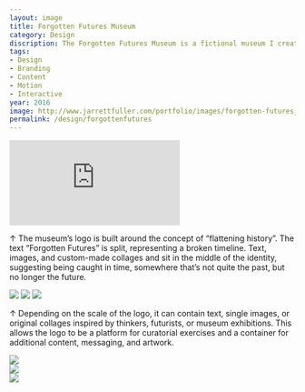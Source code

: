 ```yaml
---
layout: image
title: Forgotten Futures Museum
category: Design
discription: The Forgotten Futures Museum is a fictional museum I created while a student in MICA’s MFA program. The Forgotten Futures Museum exists to document and archive history’s visions for the future. From flying cars to controlled environments, science fiction films to geodesic domes, the museum remembers the images of the futures that have been forgotten. For the project, I designed the branding and collateral, developed copy, and produced a short trailer to announce the museum’s opening.
tags:
- Design
- Branding
- Content
- Motion
- Interactive
year: 2016
image: http://www.jarrettfuller.com/portfolio/images/forgotten-futures_01.jpg
permalink: /design/forgottenfutures
---
```


<div class="responsive-container"><p>
<iframe src="https://player.vimeo.com/video/158380110?title=0&byline=0&portrait=0" frameborder="0" allowfullscreen>
</iframe></p>
</div>

<div class="images-right"><p>&uarr; The museum’s logo is built around the concept of “flattening history”. The text “Forgotten Futures” is split, representing a broken timeline. Text, images, and custom-made collages and sit in the middle of the identity, suggesting being caught in time, somewhere that’s not quite the past, but no longer the future. </p></div>

<section class="clear"></section>
<img src="http://www.jarrettfuller.com/portfolio/images/forgotten-futures_05.jpg">
<img src="http://www.jarrettfuller.com/portfolio/images/forgotten-futures_01.jpg">
<img src="http://www.jarrettfuller.com/portfolio/images/forgotten-futures_03.jpg">
<div class="images-right"><p>&uarr; Depending on the scale of the logo, it can contain text, single images, or original collages inspired by thinkers, futurists, or museum exhibitions. This allows the logo to be a platform for curatorial exercises and a container for additional content, messaging, and artwork. </p></div>

<section class="clear"></section>

<div class="images-left"><img src="http://www.jarrettfuller.com/portfolio/images/forgotten-futures_04.jpg"></div>
<div class="images-right"><img src="http://www.jarrettfuller.com/portfolio/images/forgotten-futures_06.jpg"></div>

<section class="clear"></section>

<img src="http://www.jarrettfuller.com/portfolio/images/forgotten-futures_02.jpg">
